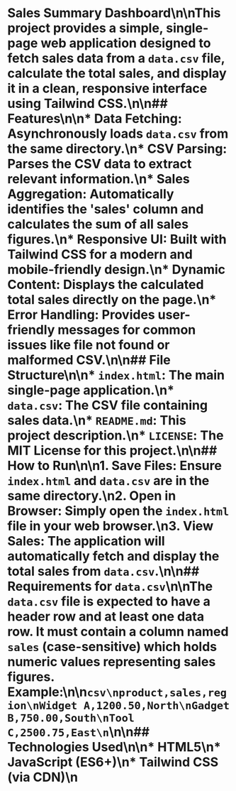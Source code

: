 # Sales Summary Dashboard\n\nThis project provides a simple, single-page web application designed to fetch sales data from a `data.csv` file, calculate the total sales, and display it in a clean, responsive interface using Tailwind CSS.\n\n## Features\n\n*   **Data Fetching**: Asynchronously loads `data.csv` from the same directory.\n*   **CSV Parsing**: Parses the CSV data to extract relevant information.\n*   **Sales Aggregation**: Automatically identifies the 'sales' column and calculates the sum of all sales figures.\n*   **Responsive UI**: Built with Tailwind CSS for a modern and mobile-friendly design.\n*   **Dynamic Content**: Displays the calculated total sales directly on the page.\n*   **Error Handling**: Provides user-friendly messages for common issues like file not found or malformed CSV.\n\n## File Structure\n\n*   `index.html`: The main single-page application.\n*   `data.csv`: The CSV file containing sales data.\n*   `README.md`: This project description.\n*   `LICENSE`: The MIT License for this project.\n\n## How to Run\n\n1.  **Save Files**: Ensure `index.html` and `data.csv` are in the same directory.\n2.  **Open in Browser**: Simply open the `index.html` file in your web browser.\n3.  **View Sales**: The application will automatically fetch and display the total sales from `data.csv`.\n\n## Requirements for `data.csv`\n\nThe `data.csv` file is expected to have a header row and at least one data row. It must contain a column named `sales` (case-sensitive) which holds numeric values representing sales figures. Example:\n\n```csv\nproduct,sales,region\nWidget A,1200.50,North\nGadget B,750.00,South\nTool C,2500.75,East\n```\n\n## Technologies Used\n\n*   HTML5\n*   JavaScript (ES6+)\n*   Tailwind CSS (via CDN)\n